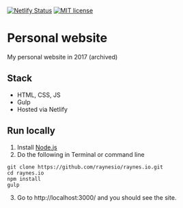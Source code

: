 [![Netlify Status](https://api.netlify.com/api/v1/badges/27906b42-3af7-4cde-9df8-c54403c60edf/deploy-status)](https://app.netlify.com/sites/raynesio/deploys)
[![MIT license](https://img.shields.io/badge/License-MIT-blue.svg)](https://lbesson.mit-license.org/)

# Personal website

My personal website in 2017 (archived)

## Stack
* HTML, CSS, JS
* Gulp
* Hosted via Netlify

## Run locally

1. Install [Node.js](https://nodejs.org)
2. Do the following in Terminal or command line

  ```
  git clone https://github.com/raynesio/raynes.io.git
  cd raynes.io
  npm install
  gulp
  ```

3. Go to http://localhost:3000/ and you should see the site.
